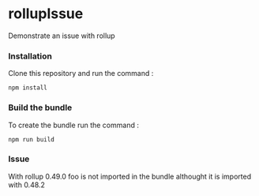 # rollupIssue
Demonstrate an issue with rollup

### Installation
Clone this repository and run the command :

```
npm install
```

### Build the bundle
To create the bundle run the command :

```
npm run build
```

### Issue
With rollup 0.49.0 foo is not imported in the bundle althought it is imported with 0.48.2